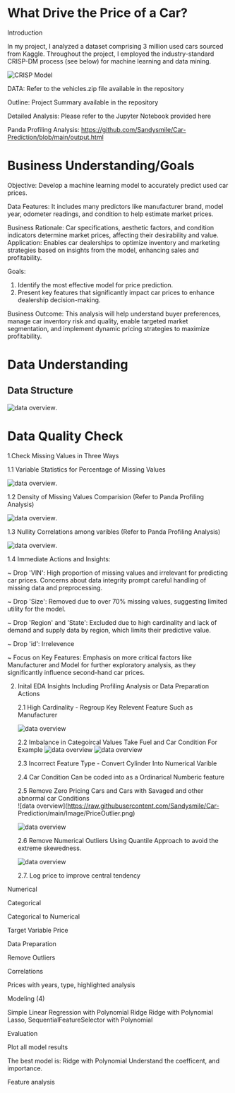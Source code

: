 # What Drive the Price of a Car?

Introduction 

In my project, I analyzed a dataset comprising 3 million used cars sourced from Kaggle. 
Throughout the project, I employed the industry-standard CRISP-DM process (see below) for machine learning and data mining. 

![CRISP Model](https://raw.githubusercontent.com/Sandysmile/Car-Prediction/main/CRISP%20Model.png)


DATA: Refer to the vehicles.zip file available in the repository 

Outline: Project Summary available in the repository

Detailed Analysis: Please refer to the Jupyter Notebook provided here 

Panda Profiling Analysis: https://github.com/Sandysmile/Car-Prediction/blob/main/output.html 


# Business Understanding/Goals

Objective:
Develop a machine learning model to accurately predict used car prices.

Data Features: 
It includes many predictors like manufacturer brand, model year, odometer readings, and condition to help estimate market prices.

Business Rationale: 
Car specifications, aesthetic factors, and condition indicators determine market prices, affecting their desirability and value.
Application: Enables car dealerships to optimize inventory and marketing strategies based on insights from the model, enhancing sales and profitability.

Goals: 

1. Identify the most effective model for price prediction.
2. Present key features that significantly impact car prices to enhance dealership decision-making.

Business Outcome: 
This analysis will help understand buyer preferences, manage car inventory risk and quality, enable targeted market segmentation,
and implement dynamic pricing strategies to maximize profitability. 

   
# Data Understanding

## Data Structure 

![data overview](https://raw.githubusercontent.com/Sandysmile/Car-Prediction/main/Image/Data%20Structure.png).
 
# Data Quality Check 

1.Check Missing Values in Three Ways
   
  1.1 Variable Statistics for Percentage of Missing Values

  ![data overview](https://raw.githubusercontent.com/Sandysmile/Car-Prediction/main/Image/MissingValues.png). 

  1.2 Density of Missing Values Comparision (Refer to Panda Profiling Analysis)
  
  ![data overview](https://raw.githubusercontent.com/Sandysmile/Car-Prediction/main/Image/ProfilingMissing%20Values.png). 

  1.3 Nullity Correlations among varibles (Refer to Panda Profiling Analysis)
  
  ![data overview](https://raw.githubusercontent.com/Sandysmile/Car-Prediction/main/Image/NullityCorrelation.png). 
  
  1.4 Immediate Actions and Insights:
  
  ~ Drop 'VIN': High proportion of missing values and irrelevant for predicting car 
  prices. Concerns about data integrity prompt careful handling of missing data and 
  preprocessing. 
  
  ~ Drop 'Size': Removed due to over 70% missing values, suggesting limited utility
  for the model. 
  
  ~ Drop 'Region' and 'State': Excluded due to high cardinality and lack of demand and 
  supply data by region, which limits their predictive value. 
  
  ~ Drop 'id': Irrelevence 
  
  ~ Focus on Key Features: Emphasis on more critical factors like Manufacturer and 
  Model for further exploratory analysis, as they significantly influence second-hand 
  car prices.
  
2. Inital EDA Insights Including Profiling Analysis or Data Preparation Actions
   
   2.1 High Cardinality - Regroup Key Relevent Feature Such as Manufacturer
   
   ![data overview](https://raw.githubusercontent.com/Sandysmile/Car-Prediction/main/Image/Cardinality.png)
    
   2.2 Imbalance in Categoircal Values
   Take Fuel and Car Condition For Example 
   ![data overview](https://raw.githubusercontent.com/Sandysmile/Car-Prediction/main/Image/Imbalance.png) 
   ![data overview](https://raw.githubusercontent.com/Sandysmile/Car-Prediction/main/Image/CarCondition.png)
   
   2.3 Incorrect Feature Type - Convert Cylinder Into Numerical Varible

   2.4 Car Condition Can be coded into as a Ordinarical Numberic feature

   2.5 Remove Zero Pricing Cars and Cars with Savaged and other abnormal car
   Conditions   
   ![data overview](https://raw.githubusercontent.com/Sandysmile/Car- Prediction/main/Image/PriceOutlier.png)
   
    
   ![data overview](https://raw.githubusercontent.com/Sandysmile/Car-Prediction/main/Image/BoxplotPrices.png)
    
   2.6 Remove Numerical Outliers Using Quantile Approach to avoid the extreme skewedness.
   
   ![data overview](https://raw.githubusercontent.com/Sandysmile/Car-Prediction/main/Image/PricesScewedness.png)

   2.7. Log price to improve central tendency
   
   
    
  
   
Numerical

Categorical 

Categorical to Numerical

Target Variable Price


Data Preparation

Remove Outliers

Correlations 

Prices with years, type, highlighted analysis

Modeling (4) 

Simple Linear Regression with Polynomial
Ridge 
Ridge with Polynomial
Lasso, SequentialFeatureSelector with Polynomial

Evaluation

Plot all model results

The best model is:
Ridge with Polynomial
Understand the coefficent, and importance. 


Feature analysis 
